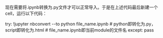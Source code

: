 

<!--
 * @version:
 * @Author:  StevenJokess https://github.com/StevenJokess
 * @Date: 2020-12-25 21:59:14
 * @LastEditors:  StevenJokess https://github.com/StevenJokess
 * @LastEditTime: 2020-12-25 21:59:26
 * @Description:
 * @TODO::
 * @Reference:https://blog.csdn.net/CBCZJL/article/details/104361123s
-->
现在需要将.ipynb转换为.py文件才可以正常导入。于是在上述代码最后新建一个cell，运行以下代码：

try:
    !jupyter nbconvert --to python file_name.ipynb
    # python即转化为.py，script即转化为.html
    # file_name.ipynb即当前module的文件名
except:
    pass
